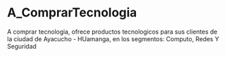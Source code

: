 # A_ComprarTecnologia
A comprar tecnologia, ofrece productos tecnologicos para sus clientes de la ciudad de  Ayacucho - HUamanga, en los segmentos: Computo, Redes Y Seguridad
